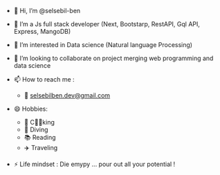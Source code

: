 - 👋 Hi, I’m @selsebil-ben
- 🌱 I’m a Js full stack developer (Next, Bootstarp, RestAPI, Gql API, Express, MangoDB)
- 👀 I’m interested in Data science (Natural language Processing)

- 🤝 I’m looking to collaborate on project merging web programming and data science
- 📫 How to reach me :
     - 📧 selsebilben.dev@gmail.com
- 😄 Hobbies: 
    - 🥗 C🍳🥘king
    - 🤿 Diving
    - 📚 Reading
    - ✈️ Traveling
    
- ⚡ Life mindset : Die emypy ... pour out all your potential !

<!---
selsebil-ben/selsebil-ben is a ✨ special ✨ repository because its `README.md` (this file) appears on your GitHub profile.
You can click the Preview link to take a look at your changes.
--->
